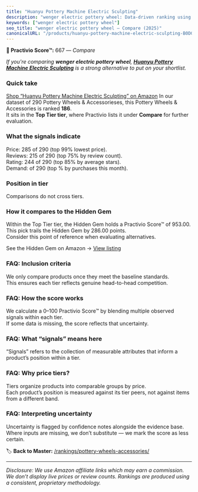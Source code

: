 ```yaml
---
title: "Huanyu Pottery Machine Electric Sculpting"
description: "wenger electric pottery wheel: Data-driven ranking using the Practivio Score™. Positioned by quality, value, demand, findability, momentum."
keywords: ["wenger electric pottery wheel"]
seo_title: "wenger electric pottery wheel — Compare (2025)"
canonicalURL: "/products/huanyu-pottery-machine-electric-sculpting-B0DGGB15YR/"
---
```


**🛒 Practivio Score™:** 667 — _Compare_


*If you're comparing **wenger electric pottery wheel**, **[Huanyu Pottery Machine Electric Sculpting](https://www.amazon.com/dp/B0DGGB15YR?tag=practivio-20)** is a strong alternative to put on your shortlist.*
### Quick take
[Shop “Huanyu Pottery Machine Electric Sculpting” on Amazon](https://www.amazon.com/dp/B0DGGB15YR?tag=practivio-20)
In our dataset of 290 Pottery Wheels & Accessorieses, this Pottery Wheels & Accessories is ranked **186**.  
It sits in the **Top Tier tier**, where Practivio lists it under **Compare** for further evaluation.

### What the signals indicate
Price: 285 of 290 (top 99% lowest price).  
Reviews: 215 of 290 (top 75% by review count).  
Rating: 244 of 290 (top 85% by average stars).  
Demand:  of 290 (top % by purchases this month).

### Position in tier
Comparisons do not cross tiers.

### How it compares to the Hidden Gem
Within the Top Tier tier, the Hidden Gem holds a Practivio Score™ of 953.00.  
This pick trails the Hidden Gem by 286.00 points.  
Consider this point of reference when evaluating alternatives.  

See the Hidden Gem on Amazon → [View listing](https://www.amazon.com/dp/B093MCN1QQ?tag=practivio-20)

### FAQ: Inclusion criteria
We only compare products once they meet the baseline standards.  
This ensures each tier reflects genuine head-to-head competition.

### FAQ: How the score works
We calculate a 0–100 Practivio Score™ by blending multiple observed signals within each tier.  
If some data is missing, the score reflects that uncertainty.

### FAQ: What “signals” means here
“Signals” refers to the collection of measurable attributes that inform a product’s position within a tier.

### FAQ: Why price tiers?
Tiers organize products into comparable groups by price.  
Each product’s position is measured against its tier peers, not against items from a different band.

### FAQ: Interpreting uncertainty
Uncertainty is flagged by confidence notes alongside the evidence base.  
Where inputs are missing, we don’t substitute — we mark the score as less certain.

<!-- Missing template for Compare/CompareWithinPriceClass -->


🏷️ **Back to Master:** [/rankings/pottery-wheels-accessories/](/rankings/pottery-wheels-accessories/)

---
_Disclosure: We use Amazon affiliate links which may earn a commission. We don’t display live prices or review counts. Rankings are produced using a consistent, proprietary methodology._
